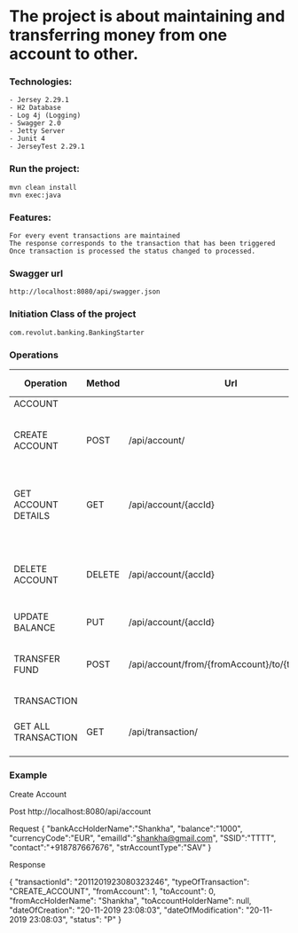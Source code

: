 # The project is about maintaining and transferring money from one account to other.

### Technologies:
    - Jersey 2.29.1
	- H2 Database
	- Log 4j (Logging)
	- Swagger 2.0
	- Jetty Server
	- Junit 4
	- JerseyTest 2.29.1

### Run the project:

    mvn clean install
    mvn exec:java


### Features:
	For every event transactions are maintained
	The response corresponds to the transaction that has been triggered
	Once transaction is processed the status changed to processed.

### Swagger url
    http://localhost:8080/api/swagger.json


### Initiation Class of the project
    com.revolut.banking.BankingStarter

### Operations

| Operation           | Method         |   Url                                              |     Response status       | Comments                                           |
|---------------------|----------------|----------------------------------------------------|---------------------------|----------------------------------------------------|
| ACCOUNT  |  |  |  |  |
| CREATE ACCOUNT      | POST           |   /api/account/                                    |     201                   | Create an account and send transaction as response |
| GET ACCOUNT DETAILS | GET            |   /api/account/{accId}                             |     200                   | Get information of account with account id (accId) |
| DELETE ACCOUNT      | DELETE         |   /api/account/{accId}                             |     200                   | Deletes an account with account Id (accId) provided|
| UPDATE BALANCE      | PUT            |   /api/account/{accId}                             |     200                   | Add amount to balance                              |
| TRANSFER FUND       | POST           |   /api/account/from/{fromAccount}/to/{toAccount}   |     200                   | Transfer fund from one account to another          |
| TRANSACTION |  |  |  |  |
| GET ALL TRANSACTION  | GET            |   /api/transaction/                                |     200                   | get information of all transactions                |


### Example
Create Account

Post
http://localhost:8080/api/account

Request
{
	"bankAccHolderName":"Shankha",
	"balance":"1000",
	"currencyCode":"EUR",
	"emailId":"shankha@gmail.com",
	"SSID":"TTTT",
	"contact":"+918787667676",
	"strAccountType":"SAV"
}

Response

{
    "transactionId": "2011201923080323246",
    "typeOfTransaction": "CREATE_ACCOUNT",
    "fromAccount": 1,
    "toAccount": 0,
    "fromAccHolderName": "Shankha",
    "toAccountHolderName": null,
    "dateOfCreation": "20-11-2019 23:08:03",
    "dateOfModification": "20-11-2019 23:08:03",
    "status": "P"
}

